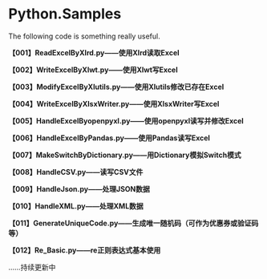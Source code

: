 # Python.Samples

The following code is something really useful.

**【001】ReadExcelByXlrd.py——使用Xlrd读取Excel**

**【002】WriteExcelByXlwt.py——使用Xlwt写Excel**

**【003】ModifyExcelByXlutils.py——使用Xlutils修改已存在Excel**

**【004】WriteExcelByXlsxWriter.py——使用XlsxWriter写Excel**

**【005】HandleExcelByopenpyxl.py——使用openpyxl读写并修改Excel**

**【006】HandleExcelByPandas.py——使用Pandas读写Excel**

**【007】MakeSwitchByDictionary.py——用Dictionary模拟Switch模式**

**【008】HandleCSV.py——读写CSV文件**

**【009】HandleJson.py——处理JSON数据**

**【010】HandleXML.py——处理XML数据**

**【011】GenerateUniqueCode.py——生成唯一随机码（可作为优惠券或验证码等）**

**【012】Re_Basic.py——re正则表达式基本使用**


......持续更新中
